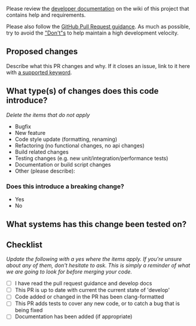 Please review the [developer documentation](https://github.com/QMCPACK/qmcpack/wiki/Development-workflow)
on the wiki of this project that contains help and requirements.

Please also follow the [GitHub Pull Request guidance](https://qmcpack.readthedocs.io/en/develop/developing.html#github-pull-request-guidance). As much as possible, try to avoid the ["Don't"s](https://qmcpack.readthedocs.io/en/develop/developing.html#don-t) to help maintain a high development velocity.

## Proposed changes

Describe what this PR changes and why.  If it closes an issue, link to it here
with [a supported keyword](https://help.github.com/en/github/managing-your-work-on-github/linking-a-pull-request-to-an-issue#linking-a-pull-request-to-an-issue-using-a-keyword).

## What type(s) of changes does this code introduce?
_Delete the items that do not apply_

- Bugfix
- New feature
- Code style update (formatting, renaming)
- Refactoring (no functional changes, no api changes)
- Build related changes
- Testing changes (e.g. new unit/integration/performance tests)
- Documentation or build script changes
- Other (please describe):

### Does this introduce a breaking change?

- Yes
- No

## What systems has this change been tested on?

## Checklist

_Update the following with a yes where the items apply. If you're unsure about any of them, don't hesitate to ask.  This is
simply a reminder of what we are going to look for before merging your code._

- [ ] I have read the pull request guidance and develop docs
- [ ] This PR is up to date with current the current state of 'develop'
- [ ] Code added or changed in the PR has been clang-formatted
- [ ] This PR adds tests to cover any new code, or to catch a bug that is being fixed
- [ ] Documentation has been added (if appropriate)
